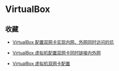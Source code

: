 # VirtualBox

## 收藏

- [VirtualBox 配置双网卡实现内网、外网同时访问的坑](https://www.jianshu.com/p/733259da1398)

- [VirtualBox 虚拟机配置双网卡同时链接内外网](https://zhuanlan.zhihu.com/p/341328334)

- [VirtualBox 虚拟机双网卡配置](https://blog.csdn.net/sinat_38816924/article/details/107831886)
